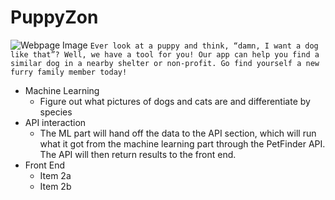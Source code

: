 # PuppyZon
![Webpage Image](/static/images/Dog3.png)
``Ever look at a puppy and think, “damn, I want a dog like that”? Well, we have a tool for you! Our app can help you find a similar dog in a nearby shelter or non-profit. Go find yourself a new furry family member today!``

* Machine Learning
  * Figure out what pictures of dogs and cats are and differentiate by species
* API interaction
  * The ML part will hand off the data to the API section, which will run what it got from the machine learning part through the PetFinder API. The API will then return results to the front end. 
* Front End
  * Item 2a
  * Item 2b
